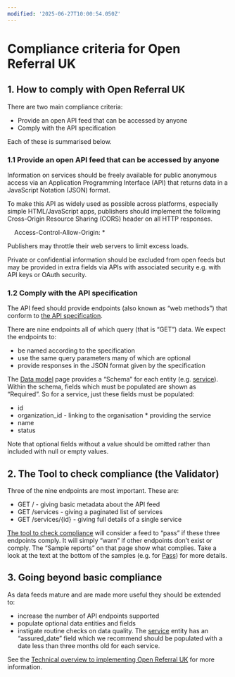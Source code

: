 ```yaml
---
modified: '2025-06-27T10:00:54.050Z'
---
```


# Compliance criteria for Open Referral UK

## 1. How to comply with Open Referral UK

There are two main compliance criteria:
* Provide an open API feed that can be accessed by anyone
* Comply with the API specification

Each of these is summarised below.

### 1.1 Provide an open API feed that can be accessed by anyone

Information on services should be freely available for public anonymous access via an Application Programming Interface (API) that returns data in a JavaScript Notation (JSON) format. 

To make this API as widely used as possible across platforms, especially simple HTML/JavaScript apps, publishers should implement the following Cross-Origin Resource Sharing (CORS) header on all HTTP responses.

&nbsp;&nbsp;&nbsp;&nbsp;Access-Control-Allow-Origin: *

Publishers may throttle their web servers to limit excess loads.

Private or confidential information should be excluded from open feeds but may be provided in extra fields via APIs with associated security e.g. with API keys or OAuth security.

### 1.2 Comply with the API specification

The API feed should provide endpoints (also known as “web methods”) that conform to [the API specification](/developers/api).

There are nine endpoints all of which query (that is “GET”) data. We expect the endpoints to:
* be named according to the specification
* use the same query parameters many of which are optional
* provide responses in the JSON format given by the specification

The [Data model](/developers/schemata) page provides a “Schema” for each entity (e.g. [service](/developers/schemata#service)). Within the schema, fields which must be populated are shown as “Required”. So for a service, just these fields must be populated:
* id
* organization_id - linking to the organisation * providing the service
* name
* status

Note that optional fields without a value should be omitted rather than included with null or empty values.

## 2. The Tool to check compliance (the Validator)

Three of the nine endpoints are most important. These are:
* GET / - giving basic metadata about the API feed
* GET /services - giving a paginated list of services
* GET /services/{id} - giving full details of a single service

[The tool to check compliance](/developers/validator) will consider a feed to “pass” if these three endpoints comply. It will simply “warn” if other endpoints don’t exist or comply. The “Sample reports” on that page show what complies. Take a look at the text at the bottom of the samples (e.g. for [Pass](/developers/validator/edcf9d03-47dd-4c46-833b-e9831d505c72?uri=https://oruk-api-2a920f51d6bb.herokuapp.com/api/mock)) for more details.

## 3. Going beyond basic compliance

As data feeds mature and are made more useful they should be extended to:
* increase the number of API endpoints supported
* populate optional data entities and fields
* instigate routine checks on data quality. The [service](/developers/schemata#service) entity has an “assured_date” field which we recommend should be populated with a date less than three months old for each service.

See the [Technical overview to implementing Open Referral UK](/developers/overview) for more information.
